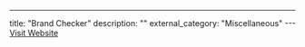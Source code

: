 ---
title: "Brand Checker"
description: ""
external_category: "Miscellaneous"
---[Visit Website](https://brandchecker.com/)

